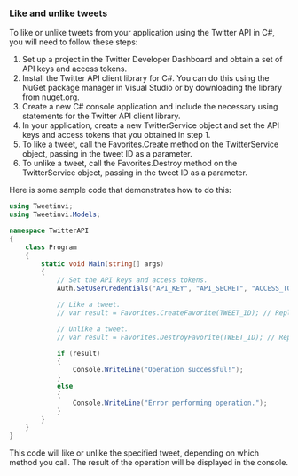 ### Like and unlike tweets

To like or unlike tweets from your application using the Twitter API in C#, you will need to follow these steps:

1. Set up a project in the Twitter Developer Dashboard and obtain a set of API keys and access tokens.
2. Install the Twitter API client library for C#. You can do this using the NuGet package manager in Visual Studio or by downloading the library from nuget.org.
3. Create a new C# console application and include the necessary using statements for the Twitter API client library.
4. In your application, create a new TwitterService object and set the API keys and access tokens that you obtained in step 1.
5. To like a tweet, call the Favorites.Create method on the TwitterService object, passing in the tweet ID as a parameter.
6. To unlike a tweet, call the Favorites.Destroy method on the TwitterService object, passing in the tweet ID as a parameter.

Here is some sample code that demonstrates how to do this:


```csharp
using Tweetinvi;
using Tweetinvi.Models;

namespace TwitterAPI
{
    class Program
    {
        static void Main(string[] args)
        {
            // Set the API keys and access tokens.
            Auth.SetUserCredentials("API_KEY", "API_SECRET", "ACCESS_TOKEN", "ACCESS_TOKEN_SECRET");

            // Like a tweet.
            // var result = Favorites.CreateFavorite(TWEET_ID); // Replace "TWEET_ID" with the desired tweet's ID.

            // Unlike a tweet.
            // var result = Favorites.DestroyFavorite(TWEET_ID); // Replace "TWEET_ID" with the desired tweet's ID.

            if (result)
            {
                Console.WriteLine("Operation successful!");
            }
            else
            {
                Console.WriteLine("Error performing operation.");
            }
        }
    }
}
```

This code will like or unlike the specified tweet, depending on which method you call. The result of the operation will be displayed in the console.